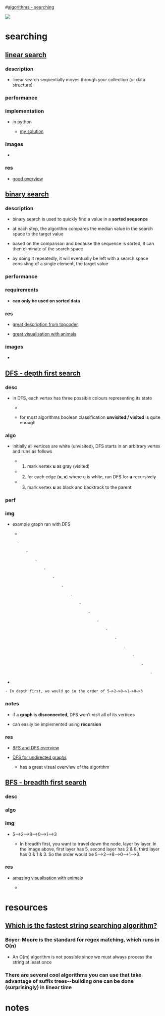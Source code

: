 #[algorithms - searching](https://my.mindnode.com/87v7siq3h1pqwbPnW13ynTKWxAmwydrQ4HkdiAXi)

![](http://i.imgur.com/kHNE1Kg.png)

# searching


## [linear search](https://www.wikiwand.com/en/Linear_search)

### description

- linear search sequentially moves through your collection (or data structure)

### performance

### implementation

- in python

	- [my solution](https://github.com/nikitavoloboev/algorithms/blob/master/python/sorting/linear_search.py)

### images

- 

### res

- [good overview](https://github.com/stoimen/algorithms/wiki/Sequential-Search)

## [binary search](https://www.wikiwand.com/en/Binary%20search%20algorithm)

### description

- binary search is used to quickly find a value in a **sorted sequence**

- at each step, the algorithm compares the median value in the search space to the target value

- based on the comparison and because the sequence is sorted, it can then eliminate of the search space

- by doing it repeatedly, it will eventually be left with a search space consisting of a single element, the target value

### performance

### requirements

- **can only be used on sorted data**

### res

- [great description from topcoder](https://www.topcoder.com/community/data-science/data-science-tutorials/binary-search/)

- [great visualisation with animals](https://illustrated-algorithms-ommzftrylh.now.sh/)

### images

- 

## [DFS - depth first search](https://www.wikiwand.com/en/Depth-first%20search)

### desc

- in DFS, each vertex has three possible colours representing its state

	- 

	- for most algorithms boolean classification **unvisited / visited** is quite enough

### algo

- initially all vertices are white (unvisited), DFS starts in an arbitrary vertex and runs as follows

	- 1. mark vertex **u** as gray (visited)

	- 2. for each edge (**u, v**) where u is white, run DFS for **u** recursively

	- 3. mark vertex **u** as black and backtrack to the parent

### perf

### img

- example graph ran with DFS

	- 

		- 

			- 

				- 

					- 

						- 

							- 

								- 

									- 

										- 

											- 

												- 

													- 

														- 

															- 

																- 

																	- 

- 

	- In depth first, we would go in the order of 5–>2–>0–>1–>8–>3

### notes

- if a **graph** is **disconnected**, DFS won’t visit all of its vertices

- can easily be implemented using **recursion**

### res

- [BFS and DFS overview](https://www.ics.uci.edu/~eppstein/161/960215.html)

- [DFS for undirected graphs](http://www.algolist.net/Algorithms/Graph/Undirected/Depth-first_search)

	- has a great visual overview of the algorithm

## [BFS - breadth first search](https://www.wikiwand.com/en/Breadth-first%20search)

### desc

### algo

### img

- 5–>2–>8–>0–>1–>3

	- In breadth first, you want to travel down the node, layer by layer. In the image above, first layer has 5, second layer has 2 & 8, third layer has 0 & 1 & 3. So the order would be 5–>2–>8–>0–>1–>3. 

### res

- [amazing visualisation with animals](https://illustrated-algorithms-ommzftrylh.now.sh/bfs)

	- 


# resources


## [Which is the fastest string searching algorithm?](https://www.quora.com/Which-is-the-fastest-string-searching-algorithm)

### Boyer-Moore is the standard for regex matching, which runs in O(n)

- An O(m) algorithm is not possible since we must always process the string at least once

### There are several cool algorithms you can use that take advantage of suffix trees--building one can be done (surprisingly) in linear time


# notes

